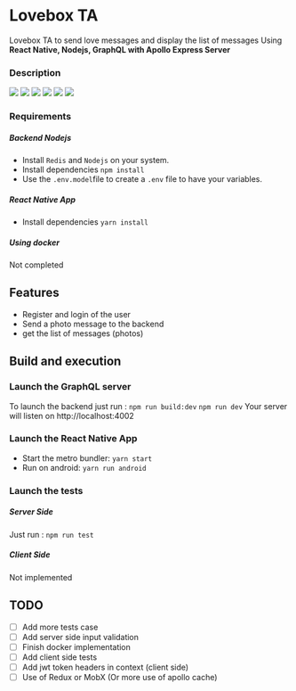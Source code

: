 # Lovebox TA

Lovebox TA to send love messages and display the list of messages 
Using **React Native, Nodejs, GraphQL with Apollo Express Server**

### Description

<img src="./visual/welcome.jpg">
<img src="./visual/signup.jpg">
<img src="./visual/signin.jpg">
<img src="./visual/send_message.jpg">
<img src="./visual/send_message_waiting.jpg">
<img src="./visual/messages.jpg">

### Requirements
##### Backend Nodejs
- Install `Redis` and `Nodejs` on your system.
- Install dependencies
    `npm install`
- Use the `.env.model`file to create a `.env` file to have your variables.
##### React Native App
- Install dependencies `yarn install`
  
##### Using docker
Not completed

## Features

- Register and login of the user
- Send a photo message to the backend
- get the list of messages (photos)
## Build and execution

### Launch the GraphQL server
To launch the backend just run : 
`npm run build:dev`
  `npm run dev`
Your server will listen on http://localhost:4002

### Launch the React Native App
- Start the metro bundler: `yarn start`
- Run on android: `yarn run android`

### Launch the tests
##### Server Side
Just run : `npm run test`
##### Client Side
Not implemented

## TODO

- [ ] Add more tests case
- [ ] Add server side input validation
- [ ] Finish docker implementation
- [ ] Add client side tests
- [ ] Add jwt token headers in context (client side)
- [ ] Use of Redux or MobX (Or more use of apollo cache)
